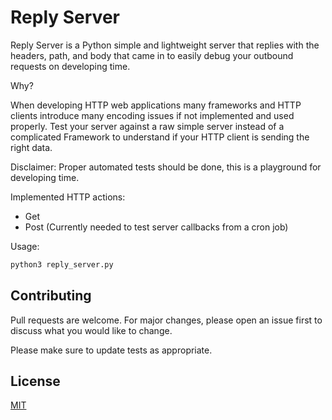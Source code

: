 # Reply Server

Reply Server is a Python simple and lightweight server that replies with the headers, path, and body that came in to easily debug your outbound requests on developing time.

Why?

When developing HTTP web applications many frameworks and HTTP clients introduce many encoding issues if not implemented and used properly. Test your server against a raw simple server instead of a complicated Framework to understand if your HTTP client is sending the right data.

Disclaimer: Proper automated tests should be done, this is a playground for developing time.

Implemented HTTP actions:
- Get
- Post (Currently needed to test server callbacks from a cron job)

Usage: 

```bash
python3 reply_server.py
```



## Contributing
Pull requests are welcome. For major changes, please open an issue first to discuss what you would like to change.

Please make sure to update tests as appropriate.

## License
[MIT](https://choosealicense.com/licenses/mit/)